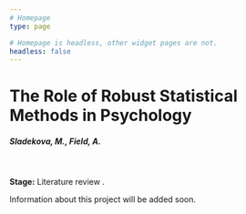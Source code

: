 ```yaml
---
# Homepage
type: page

# Homepage is headless, other widget pages are not.
headless: false
---
```


# The Role of Robust Statistical Methods in Psychology
##### Sladekova, M., Field, A. 

</br>

**Stage:** Literature review . 

Information about this project will be added soon.  
